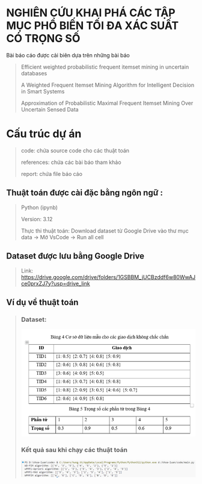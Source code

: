 # NGHIÊN CỨU KHAI PHÁ CÁC TẬP MỤC PHỔ BIẾN TỐI ĐA XÁC SUẤT CÓ TRỌNG SỐ

Bài báo cáo được cải biên dựa trên những bài báo

> Efficient weighted probabilistic frequent itemset mining in uncertain databases
> 
> A Weighted Frequent Itemset Mining Algorithm for Intelligent Decision in Smart Systems
> 
> Approximation of Probabilistic Maximal Frequent Itemset Mining Over Uncertain Sensed Data

# Cấu trúc dự án
> code: chứa source code cho các thuật toán
> 
> references: chứa các bài báo tham khảo
> 
> report: chứa file báo cáo
> 

## Thuật toán được cài đặc bằng ngôn ngữ : 
> Python (ipynb)
> 
> Version: 3.12
> 
> Thực thi thuật toán: Download dataset từ Google Drive vào thư mục data -> Mở VsCode -> Run all cell

##  Dataset được lưu bằng Google Drive
> Link: https://drive.google.com/drive/folders/1GSBBM_jUCBzddf6w80WwAJce0prxZJ7y?usp=drive_link

## Ví dụ về thuật toán
> ### Dataset:
> ![img_2.png](storage/img_2.png)
> 
> ### Kết quả sau khi chạy các thuật toán
> 
> ![img.png](storage/img.png)
